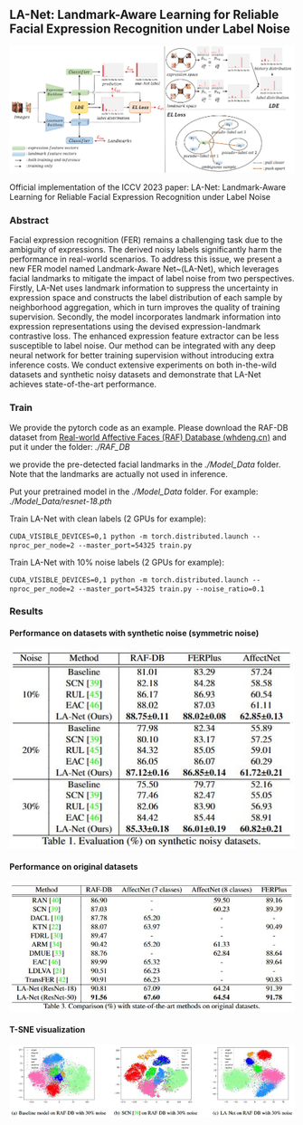 ## LA-Net: Landmark-Aware Learning for Reliable Facial Expression Recognition under Label Noise 

![overall](./images/overall.jpg)

Official implementation of the ICCV 2023 paper:  LA-Net: Landmark-Aware Learning for Reliable Facial Expression Recognition under Label Noise 

### Abstract

Facial expression recognition (FER) remains a challenging task due to the ambiguity of expressions. The derived noisy labels significantly harm the performance in real-world scenarios. To address this issue, we present a new FER model named Landmark-Aware Net~(LA-Net), which leverages facial landmarks to mitigate the impact of label noise from two perspectives. Firstly, LA-Net uses landmark information to suppress the uncertainty in expression space and constructs the label distribution of each sample by neighborhood aggregation, which in turn improves the quality of training supervision. Secondly, the model incorporates landmark information into expression representations using the devised expression-landmark contrastive loss. The enhanced expression feature extractor can be less susceptible to label noise. Our method can be integrated with any deep neural network for better training supervision without introducing extra inference costs. We conduct extensive experiments on both in-the-wild datasets and synthetic noisy datasets and demonstrate that LA-Net achieves state-of-the-art performance.

### Train

We provide the pytorch code as an example. Please download the RAF-DB dataset from [Real-world Affective Faces (RAF) Database (whdeng.cn)](http://www.whdeng.cn/raf/model1.html) and put it under the folder: *./RAF_DB*

we provide the pre-detected facial landmarks in the *./Model_Data* folder. Note that the landmarks are actually not used in inference.

Put your pretrained model in the *./Model_Data* folder. For example: *./Model_Data/resnet-18.pth*

Train LA-Net with clean labels (2 GPUs for example):

```
CUDA_VISIBLE_DEVICES=0,1 python -m torch.distributed.launch --nproc_per_node=2 --master_port=54325 train.py 
```

Train LA-Net with 10% noise labels (2 GPUs for example):

```
CUDA_VISIBLE_DEVICES=0,1 python -m torch.distributed.launch --nproc_per_node=2 --master_port=54325 train.py --noise_ratio=0.1
```

### Results

#### Performance on datasets with synthetic noise (symmetric noise)

![symmetric_noise](./images/symmetric_noise.JPG)

#### Performance on original datasets

![clean_data](./images/clean_data.JPG)

#### T-SNE visualization

![t_sne](./images/t_sne.JPG)
